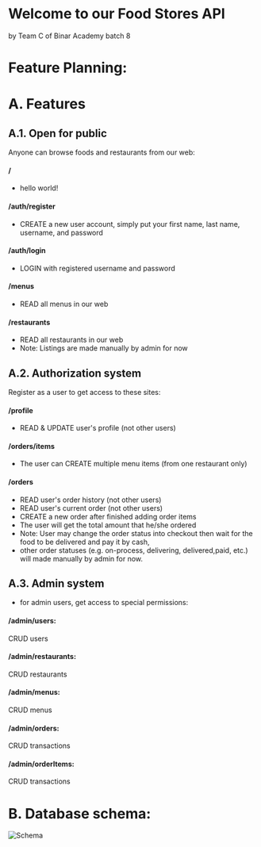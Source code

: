 # Welcome to our Food Stores API
by Team C of Binar Academy batch 8

# Feature Planning:
# A. Features
## A.1. Open for public
Anyone can browse foods and restaurants from our web:
#### **/**
- hello world!
#### **/auth/register**
- CREATE a new user account, simply put your first name, last name, username, and password
#### **/auth/login**
- LOGIN with registered username and password
#### **/menus**
- READ all menus in our web
#### **/restaurants**
- READ all restaurants in our web
- Note: Listings are made manually by admin for now


## A.2. Authorization system
Register as a user to get access to these sites:
#### **/profile**
- READ & UPDATE user's profile (not other users)
#### **/orders/items**
- The user can CREATE multiple menu items (from one restaurant only)
#### **/orders**
- READ user's order history (not other users)
- READ user's current order (not other users)
- CREATE a new order after finished adding order items
- The user will get the total amount that he/she ordered
- Note: User may change the order status into checkout then wait for the food to be delivered and pay it by cash,
- other order statuses (e.g. on-process, delivering, delivered,paid, etc.) will made manually by admin for now.

## A.3. Admin system
- for admin users, get access to special permissions:
#### **/admin/users**:
CRUD  users
#### **/admin/restaurants**:
CRUD  restaurants
#### **/admin/menus**:
CRUD menus
#### **/admin/orders**:
CRUD transactions
#### **/admin/orderItems**:
CRUD transactions


# B. Database schema:
<img src="https://i.ibb.co/txCPw14/Schema.png" alt="Schema" border="0">
